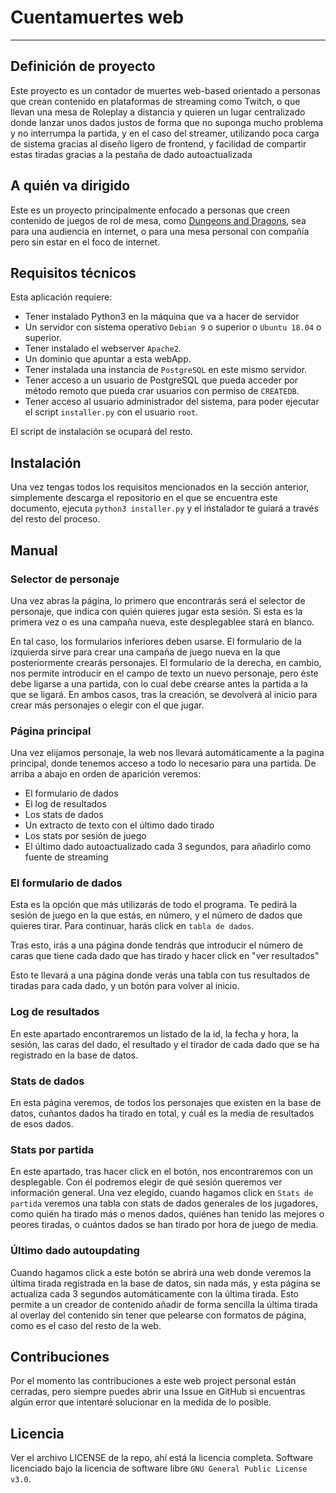 # Cuentamuertes web
----

## Definición de proyecto
Este proyecto es un contador de muertes web-based orientado a personas que crean contenido en plataformas de streaming como Twitch, o que llevan una mesa de Roleplay a distancia y quieren un lugar centralizado donde lanzar unos dados justos de forma que no suponga mucho problema y no interrumpa la partida, y en el caso del streamer, utilizando poca carga de sistema gracias al diseño ligero de frontend, y facilidad de compartir estas tiradas gracias a la pestaña de dado autoactualizada

## A quién va dirigido
Este es un proyecto principalmente enfocado a personas que creen contenido de juegos de rol de mesa, como [Dungeons and Dragons](https://en.wikipedia.org/wiki/Dungeons_%26_Dragons), sea para una audiencia en internet, o para una mesa personal con compañía pero sin estar en el foco de internet.

## Requisitos técnicos
Esta aplicación requiere:

- Tener instalado Python3 en la máquina que va a hacer de servidor
- Un servidor con sistema operativo `Debian 9` o superior o `Ubuntu 18.04` o superior.
- Tener instalado el webserver `Apache2`.
- Un dominio que apuntar a esta webApp.
- Tener instalada una instancia de `PostgreSQL` en este mismo servidor.
- Tener acceso a un usuario de PostgreSQL que pueda acceder por método remoto que pueda crar usuarios con permiso de `CREATEDB`.
- Tener acceso al usuario administrador del sistema, para poder ejecutar el script `installer.py` con el usuario `root`.

El script de instalación se ocupará del resto.

## Instalación
Una vez tengas todos los requisitos mencionados en la sección anterior, simplemente descarga el repositorio en el que se encuentra este documento, ejecuta `python3 installer.py` y el instalador te guiará a través del resto del proceso.

## Manual

### Selector de personaje
Una vez abras la página, lo primero que encontrarás será el selector de personaje, que indica con quién quieres jugar esta sesión. Si esta es la primera vez o es una campaña nueva, este desplegablee stará en blanco.

En tal caso, los formularios inferiores deben usarse. El formulario de la izquierda sirve para crear una campaña de juego nueva en la que posteriormente crearás personajes. El formulario de la derecha, en cambio, nos permite introducir en el campo de texto un nuevo personaje, pero éste debe ligarse a una partida, con lo cual debe crearse antes la partida a la que se ligará. En ambos casos, tras la creación, se devolverá al inicio para crear más personajes o elegir con el que jugar.

### Página principal
Una vez elijamos personaje, la web nos llevará automáticamente a la pagina principal, donde tenemos acceso a todo lo necesario para una partida. De arriba a abajo en orden de aparición veremos:

- El formulario de dados
- El log de resultados
- Los stats de dados
- Un extracto de texto con el último dado tirado
- Los stats por sesión de juego
- El último dado autoactualizado cada 3 segundos, para añadirlo como fuente de streaming

### El formulario de dados
Esta es la opción que más utilizarás de todo el programa. Te pedirá la sesión de juego en la que estás, en número, y el número de dados que quieres tirar. Para continuar, harás click en `tabla de dados`.

Tras esto, irás a una página donde tendrás que introducir el número de caras que tiene cada dado que has tirado y hacer click en "ver resultados"

Esto te llevará a una página donde verás una tabla con tus resultados de tiradas para cada dado, y un botón para volver al inicio.

### Log de resultados
En este apartado encontraremos un listado de la id, la fecha y hora, la sesión, las caras del dado, el resultado y el tirador de cada dado que se ha registrado en la base de datos.

### Stats de dados
En esta página veremos, de todos los personajes que existen en la base de datos, cuñantos dados ha tirado en total, y cuál es la media de resultados de esos dados.

### Stats por partida
En este apartado, tras hacer click en el botón, nos encontraremos con un desplegable. Con él podremos elegir de qué sesión queremos ver información general. Una vez elegido, cuando hagamos click en `Stats de partida` veremos una tabla con stats de dados generales de los jugadores, como quién ha tirado más o menos dados, quiénes han tenido las mejores o peores tiradas, o cuántos dados se han tirado por hora de juego de media.

### Último dado autoupdating
Cuando hagamos click a este botón se abrirá una web donde veremos la última tirada registrada en la base de datos, sin nada más, y esta página se actualiza cada 3 segundos automáticamente con la última tirada. Esto permite a un creador de contenido añadir de forma sencilla la última tirada al overlay del contenido sin tener que pelearse con formatos de página, como es el caso del resto de la web.

## Contribuciones
Por el momento las contribuciones a este web project personal están cerradas, pero siempre puedes abrir una Issue en GitHub si encuentras algún error que intentaré solucionar en la medida de lo posible.

## Licencia
Ver el archivo LICENSE de la repo, ahí está la licencia completa. Software licenciado bajo la licencia de software libre `GNU General Public License v3.0`.

